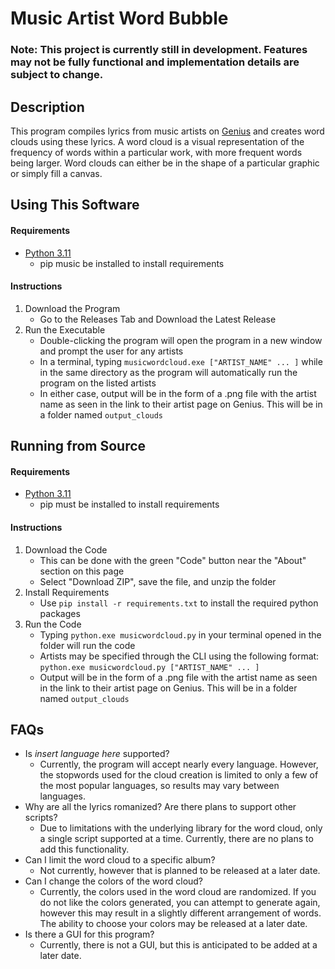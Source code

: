 # Music Artist Word Bubble
### Note: This project is currently still in development. Features may not be fully functional and implementation details are subject to change.

## Description
This program compiles lyrics from music artists on [Genius](https://genius.com/) and creates word clouds using these lyrics.
A word cloud is a visual representation of the frequency of words within a particular work, with more frequent words being larger.
Word clouds can either be in the shape of a particular graphic or simply fill a canvas.

## Using This Software

#### Requirements
* [Python 3.11](https://www.python.org/downloads/release/python-3119/)
  * pip music be installed to install requirements

#### Instructions
1. Download the Program
   * Go to the Releases Tab and Download the Latest Release
2. Run the Executable
   * Double-clicking the program will open the program in a new window and prompt the user for any artists
   * In a terminal, typing `musicwordcloud.exe ["ARTIST_NAME" ... ]` while in the same directory as the program will automatically run the program on the listed artists
   * In either case, output will be in the form of a .png file with the artist name as seen in the link to their artist page on Genius. This will be in a folder named `output_clouds`

## Running from Source

#### Requirements
* [Python 3.11](https://www.python.org/downloads/release/python-3119/)
  * pip must be installed to install requirements

#### Instructions
1. Download the Code
   * This can be done with the green "Code" button near the "About" section on this page
   * Select "Download ZIP", save the file, and unzip the folder
2. Install Requirements
   * Use `pip install -r requirements.txt` to install the required python packages
3. Run the Code
   * Typing `python.exe musicwordcloud.py` in your terminal opened in the folder will run the code
   * Artists may be specified through the CLI using the following format:  
     `python.exe musicwordcloud.py ["ARTIST_NAME" ... ]`
   * Output will be in the form of a .png file with the artist name as seen in the link to their artist page on Genius. This will be in a folder named `output_clouds`


## FAQs
* Is *insert language here* supported?
  * Currently, the program will accept nearly every language. However, the stopwords used for the cloud creation is limited to only a few of the most popular languages, so results may vary between languages.
* Why are all the lyrics romanized? Are there plans to support other scripts?
  * Due to limitations with the underlying library for the word cloud, only a single script supported at a time. Currently, there are no plans to add this functionality.
* Can I limit the word cloud to a specific album?
  * Not currently, however that is planned to be released at a later date.
* Can I change the colors of the word cloud?
  * Currently, the colors used in the word cloud are randomized. If you do not like the colors generated, you can attempt to generate again, however this may result in a slightly different arrangement of words. The ability to choose your colors may be released at a later date.
* Is there a GUI for this program?
  * Currently, there is not a GUI, but this is anticipated to be added at a later date.
